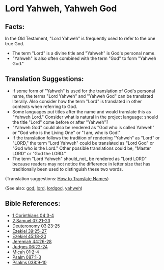 # Lord Yahweh, Yahweh God #

## Facts: ##

In the Old Testament, "Lord Yahweh" is frequently used to refer to the one true God.

* The term "Lord" is a divine title and "Yahweh" is God's personal name.
* "Yahweh" is also often combined with the term "God" to form "Yahweh God."

## Translation Suggestions: ##

* If some form of "Yahweh" is used for the translation of God's personal name, the terms "Lord Yahweh" and "Yahweh God" can be translated literally. Also consider how the term "Lord" is translated in other contexts when referring to God.
* Some languages put titles after the name and would translate this as "Yahweh Lord." Consider what is natural in the project language: should the title "Lord" come before or after "Yahweh"?
* "Yahweh God" could also be rendered as "God who is called Yahweh" or "God who is the Living One" or "I am, who is God."
* If the translation follows the tradition of rendering "Yahweh" as "Lord" or "LORD," the term "Lord Yahweh" could be translated as "Lord God" or "God who is the Lord." Other possible translations could be, "Master LORD" or "God the LORD."
* The term "Lord Yahweh" should_not_ be rendered as "Lord LORD" because readers may not notice the difference in letter size that has traditionally been used to distinguish these two words.

(Translation suggestions: [How to Translate Names](https://git.door43.org/Door43/en-ta-translate-vol1/src/master/content/translate_names.md))

(See also: [god](../kt/god.md), [lord](../kt/lord.md), [lordgod](../kt/lordgod.md), [yahweh](../kt/yahweh.md))

## Bible References: ##

* [1 Corinthians 04:3-4](https://door43.org/en/bible/notes/1co/04/03)
* [2 Samuel 07:21-23](https://door43.org/en/bible/notes/2sa/07/21)
* [Deuteronomy 03:23-25](https://door43.org/en/bible/notes/deu/03/23)
* [Ezekiel 39:25-27](https://door43.org/en/bible/notes/ezk/39/25)
* [Ezekiel 45:18-20](https://door43.org/en/bible/notes/ezk/45/18)
* [Jeremiah 44:26-28](https://door43.org/en/bible/notes/jer/44/26)
* [Judges 06:22-24](https://door43.org/en/bible/notes/jdg/06/22)
* [Micah 01:2-4](https://door43.org/en/bible/notes/mic/01/02)
* [Psalm 087:1-3](https://door43.org/en/bible/notes/psa/087/001)
* [Psalms 038:9-10](https://door43.org/en/bible/notes/psa/038/009)

